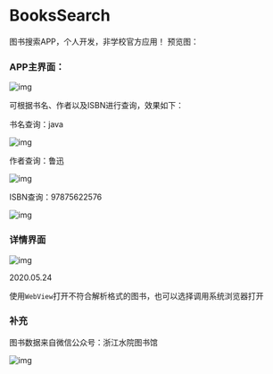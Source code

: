 # BooksSearch
图书搜索APP，个人开发，非学校官方应用！
预览图：

### APP主界面：

![img](https://rainlu.gitee.io/previewimgs/图书搜索/images/img1.png)

可根据书名、作者以及ISBN进行查询，效果如下：

书名查询：java

![img](https://rainlu.gitee.io/previewimgs/图书搜索/images/img2.png)

作者查询：鲁迅

![img](https://rainlu.gitee.io/previewimgs/图书搜索/images/img3.png)

ISBN查询：97875622576

![img](https://rainlu.gitee.io/previewimgs/图书搜索/images/img4.png)

 

### 详情界面

![img](https://rainlu.gitee.io/previewimgs/图书搜索/images/img5.png)



2020.05.24

使用`WebView`打开不符合解析格式的图书，也可以选择调用系统浏览器打开

 

### 补充

图书数据来自微信公众号：浙江水院图书馆

![img](https://rainlu.gitee.io/previewimgs/图书搜索/images/share.jpg)